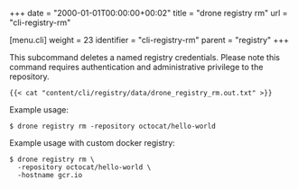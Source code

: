 +++
date = "2000-01-01T00:00:00+00:02"
title = "drone registry rm"
url = "cli-registry-rm"

[menu.cli]
  weight = 23
  identifier = "cli-registry-rm"
  parent = "registry"
+++

This subcommand deletes a named registry credentials. Please note this command requires authentication and administrative privilege to the repository.

```text
{{< cat "content/cli/registry/data/drone_registry_rm.out.txt" >}}
```

Example usage:

```text
$ drone registry rm -repository octocat/hello-world
```

Example usage with custom docker registry:

```text
$ drone registry rm \
  -repository octocat/hello-world \
  -hostname gcr.io
```
